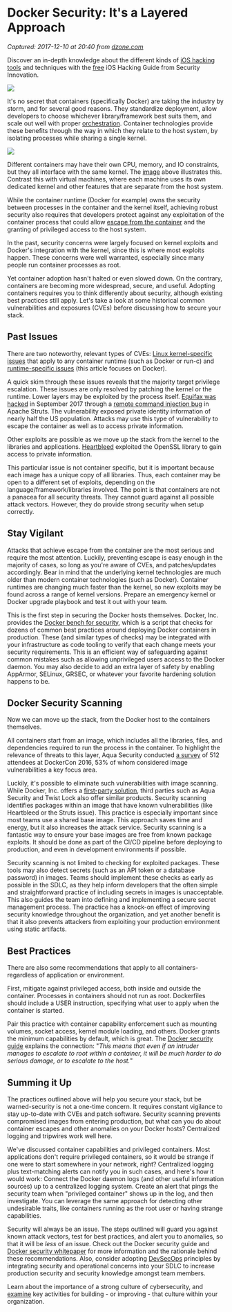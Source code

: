 # Docker Security: It's a Layered Approach

_Captured: 2017-12-10 at 20:40 from [dzone.com](https://dzone.com/articles/docker-security-its-a-layered-approach?edition=343111&utm_source=Daily%20Digest&utm_medium=email&utm_campaign=Daily%20Digest%202017-12-10)_

Discover an in-depth knowledge about the different kinds of [iOS hacking tools](https://dzone.com/go?i=222228&u=https%3A%2F%2Fweb.securityinnovation.com%2Fhacking-ios-applications-dzone%3Futm_campaign%3DDZONE-Sponsorship-June-2017%26utm_source%3DAdvertising%26utm_medium%3Dhacking-ios-applications) and techniques with the [free](https://dzone.com/go?i=222228&u=https%3A%2F%2Fweb.securityinnovation.com%2Fhacking-ios-applications-dzone%3Futm_campaign%3DDZONE-Sponsorship-June-2017%26utm_source%3DAdvertising%26utm_medium%3Dhacking-ios-applications) iOS Hacking Guide from Security Innovation.

![](https://logz.io/wp-content/uploads/2017/11/docker_security_1_720.jpg)

It's no secret that containers (specifically Docker) are taking the industry by storm, and for several good reasons. They standardize deployment, allow developers to choose whichever library/framework best suits them, and scale out well with proper [orchestration](https://kubernetes.io/). Container technologies provide these benefits through the way in which they relate to the host system, by isolating processes while sharing a single kernel.

![](https://logz.io/wp-content/uploads/2017/11/image1-2-335x300.png)

Different containers may have their own CPU, memory, and IO constraints, but they all interface with the same kernel. The [image](https://www.docker.com/what-container) above illustrates this. Contrast this with virtual machines, where each machine uses its own dedicated kernel and other features that are separate from the host system.

While the container runtime (Docker for example) owns the security between processes in the container and the kernel itself, achieving robust security also requires that developers protect against any exploitation of the container process that could allow [escape from the container](https://blog.paranoidsoftware.com/dirty-cow-cve-2016-5195-docker-container-escape/) and the granting of privileged access to the host system.

In the past, security concerns were largely focused on kernel exploits and Docker's integration with the kernel, since this is where most exploits happen. These concerns were well warranted, especially since many people run container processes as root.

Yet container adoption hasn't halted or even slowed down. On the contrary, containers are becoming more widespread, secure, and useful. Adopting containers requires you to think differently about security, although existing best practices still apply. Let's take a look at some historical common vulnerabilities and exposures (CVEs) before discussing how to secure your stack.

## Past Issues

There are two noteworthy, relevant types of CVEs: [Linux kernel-specific issues](https://www.cvedetails.com/vulnerability-list/vendor_id-13134/Linuxcontainers.html) that apply to any container runtime (such as Docker or run-c) and [runtime-specific issues](https://www.docker.com/docker-cve-database) (this article focuses on Docker).

A quick skim through these issues reveals that the majority target privilege escalation. These issues are only resolved by patching the kernel or the runtime. Lower layers may be exploited by the process itself. [Equifax was hacked](https://www.theregister.co.uk/2017/09/20/equifax_vulnerability_could_be_widespread/) in September 2017 through a [remote command injection bug](https://blog.blackducksoftware.com/cve-2017-5638-anatomy-apache-struts-vulnerability) in Apache Struts. The vulnerability exposed private identity information of nearly half the US population. Attacks may use this type of vulnerability to escape the container as well as to access private information.

Other exploits are possible as we move up the stack from the kernel to the libraries and applications. [Heartbleed](http://heartbleed.com/) exploited the OpenSSL library to gain access to private information.

This particular issue is not container specific, but it is important because each image has a unique copy of all libraries. Thus, each container may be open to a different set of exploits, depending on the language/framework/libraries involved. The point is that containers are not a panacea for all security threats. They cannot guard against all possible attack vectors. However, they do provide strong security when setup correctly.

## Stay Vigilant

Attacks that achieve escape from the container are the most serious and require the most attention. Luckily, preventing escape is easy enough in the majority of cases, so long as you're aware of CVEs, and patches/updates accordingly. Bear in mind that the underlying kernel technologies are much older than modern container technologies (such as Docker). Container runtimes are changing much faster than the kernel, so new exploits may be found across a range of kernel versions. Prepare an emergency kernel or Docker upgrade playbook and test it out with your team.

This is the first step in securing the Docker hosts themselves. Docker, Inc. provides the [Docker bench for security](https://github.com/docker/docker-bench-security), which is a script that checks for dozens of common best practices around deploying Docker containers in production. These (and similar types of checks) may be integrated with your infrastructure as code tooling to verify that each change meets your security requirements. This is an efficient way of safeguarding against common mistakes such as allowing unprivileged users access to the Docker daemon. You may also decide to add an extra layer of safety by enabling AppArmor, SELinux, GRSEC, or whatever your favorite hardening solution happens to be.

## Docker Security Scanning

Now we can move up the stack, from the Docker host to the containers themselves.

All containers start from an image, which includes all the libraries, files, and dependencies required to run the process in the container. To highlight the relevance of threats to this layer, Aqua Security conducted [a survey](https://info.aquasec.com/container-security-enterprise-survey) of 512 attendees at DockerCon 2016, 53% of whom considered image vulnerabilities a key focus area.

Luckily, it's possible to eliminate such vulnerabilities with image scanning. While Docker, Inc. offers a [first-party solution](https://docs.docker.com/docker-cloud/builds/image-scan/), third parties such as Aqua Security and Twist Lock also offer similar products. Security scanning identifies packages within an image that have known vulnerabilities (like Heartbleed or the Struts issue). This practice is especially important since most teams use a shared base image. This approach saves time and energy, but it also increases the attack service. Security scanning is a fantastic way to ensure your base images are free from known package exploits. It should be done as part of the CI/CD pipeline before deploying to production, and even in development environments if possible.

Security scanning is not limited to checking for exploited packages. These tools may also detect secrets (such as an API token or a database password) in images. Teams should implement these checks as early as possible in the SDLC, as they help inform developers that the often simple and straightforward practice of including secrets in images is unacceptable. This also guides the team into defining and implementing a secure secret management process. The practice has a knock-on effect of improving security knowledge throughout the organization, and yet another benefit is that it also prevents attackers from exploiting your production environment using static artifacts.

## Best Practices

There are also some recommendations that apply to all containers-regardless of application or environment.

First, mitigate against privileged access, both inside and outside the container. Processes in containers should not run as root. Dockerfiles should include a USER instruction, specifying what user to apply when the container is started.

Pair this practice with container capability enforcement such as mounting volumes, socket access, kernel module loading, and others. Docker grants the minimum capabilities by default, which is great. The [Docker security guide](https://docs.docker.com/engine/security/security/) explains the connection: "_This means that even if an intruder manages to escalate to root within a container, it will be much harder to do serious damage, or to escalate to the host._"

## Summing it Up

The practices outlined above will help you secure your stack, but be warned-security is not a one-time concern. It requires constant vigilance to stay up-to-date with CVEs and patch software. Security scanning prevents compromised images from entering production, but what can you do about container escapes and other anomalies on your Docker hosts? Centralized logging and tripwires work well here.

We've discussed container capabilities and privileged containers. Most applications don't require privileged containers, so it would be strange if one were to start somewhere in your network, right? Centralized logging plus text-matching alerts can notify you in such cases, and here's how it would work: Connect the Docker daemon logs (and other useful information sources) up to a centralized logging system. Create an alert that pings the security team when "privileged container" shows up in the log, and then investigate. You can leverage the same approach for detecting other undesirable traits, like containers running as the root user or having strange capabilities.

Security will always be an issue. The steps outlined will guard you against known attack vectors, test for best practices, and alert you to anomalies, so that it will be _less_ of an issue. Check out the Docker security guide and [Docker security whitepaper](https://www.docker.com/sites/default/files/WP_IntrotoContainerSecurity_08.19.2016.pdf) for more information and the rationale behind these recommendations. Also, consider adopting [DevSecOps](http://www.devsecops.org/) principles by integrating security and operational concerns into your SDLC to increase production security and security knowledge amongst team members.

Learn about the importance of a strong culture of cybersecurity, and [examine](https://dzone.com/go?i=232227&u=https%3A%2F%2Fweb.securityinnovation.com%2Fbuilding-a-culture-of-cybersecurity-adv%3Futm_campaign%3DDZONE-Sponsorship-June-2017%26utm_source%3DAdvertising%26utm_medium%3Dbuilding-a-culture-of-cybersecurity) key activities for building - or improving - that culture within your organization.
